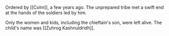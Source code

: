 Ordered by [[Colm]], a few years ago.
The unprepared tribe met a swift end at the hands of the soldiers led by him. 

Only the women and kids, including the chieftain's son, were left alive. The child's name was [[Zuhrog Kashnuldridh]].